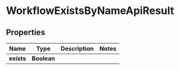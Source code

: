 

# WorkflowExistsByNameApiResult


## Properties

| Name | Type | Description | Notes |
|------------ | ------------- | ------------- | -------------|
|**exists** | **Boolean** |  |  |



